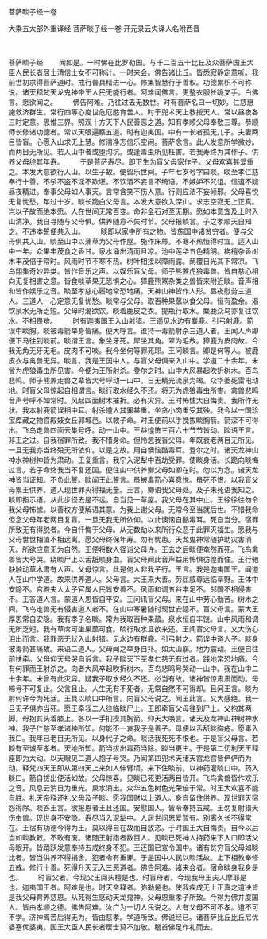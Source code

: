 菩萨睒子经一卷

大乘五大部外重译经
菩萨睒子经一卷
开元录云失译人名附西晋

　　

菩萨睒子经
　　闻如是。一时佛在比罗勒国。与千二百五十比丘及众菩萨国王大臣人民长者居士清信士女不可称计。一时来会。佛告诸比丘。皆悉寂静定意听。我前世初求得菩萨道时。戒行普具精进一心。修集智慧行于善权。功德累积不可称说。诸天释梵天龙鬼神帝王人民无能行者。阿难闻佛言。更整衣服长跪叉手。白佛言。愿欲闻之。
　　佛告阿难。乃往过去无数世。时有菩萨名曰一切妙。仁慈惠施救济群生。常行四等心度世危厄愍育苦人。时于兜术天上教授天人。常以昼夜各三时定意。思惟三界。照观十方天下人民善恶之道。知有孝顺父母奉敬三尊。恭顺师长修诸功德者。常以天眼遍察五道。时有迦夷国。中有一长者孤无儿子。夫妻两目皆盲。心愿入山求无上慧。修清净志信乐空闲。菩萨念言。此人发意所学微妙。而两目无所见。若入山中者或堕沟坑。或逢毒虫所见枉害。若我寿终为其作子。供养父母终其年寿。
　　于是菩萨寿尽。即下生为盲父母家作子。父母欢喜甚爱重之。本发大意欲行入山。以生子故。便留乐世间。子年七岁号字曰睒。睒至孝仁慈奉行十善。不杀不盗不淫不欺诳。不饮酒不妄言不绮语。不嫉妒不咒诅。信道不疑昼夜精进。奉事父母如人事天。言常含笑不伤人意。行则应法不妄倾邪。父母喜悦无复忧愁。年过十岁。睒长跪白父母言。本发大意欲入深山。求志空寂无上正真。岂以子故而绝本愿。人在世间无常百变。命非金石对至无期。愿如本意宜及上时入山清净。我自寻随与父母俱。供养随意不失时节。父母报睒言。子之孝顺天自知之。不违本誓便共入山。
　　睒即以家中所有之物。皆施国中诸贫穷者。便与父母俱共入山。睒至山中以蒲草为父母作屋。施作床蓐。不寒不热恒得时宜。适入山中一年。众果丰茂食之香甘。泉水涌出清而且凉。池中莲华五色精明。栴檀杂香树木丰茂倍于常时。风雨时节不寒不热。树叶相接以障雨露。荫覆日光其下常凉。飞鸟翔集奇妙异类。皆作音乐之声。以娱乐盲父母。师子熊罴虎狼毒兽。皆自慈心相向无复相害之意。皆食啖草果无恐惧之心。獐鹿熊罴杂类之兽皆来附近睒。音声相和皆作娱乐之音。睒至孝慈心履地常恐地痛。天神山神皆作人形。昼夜慰劳三道人。三道人一心定意无复忧愁。睒常与父母。取百种果蓏以食父母。恒有盈余。渴饮泉水无所乏短。父母时渴欲饮。睒着鹿皮之衣。提瓶行取水。麋鹿众鸟亦复往饮水。不相畏难。
　　时有迦夷国王入山射猎。王遥见水边有麋鹿。引弓射鹿。箭误中睒胸。睒被毒箭举身皆痛。便大呼言。谁持一毒箭射杀三道人者。王闻人声即便下马往到睒前。睒谓王言。象坐牙死。犀坐其角。翠为毛故。獐鹿为皮肉故。今我无角无牙无毛。皮肉不可啖。我今坐何等罪死耶。王问睒言。卿是何等人。被鹿皮衣与禽兽无异。睒言。我是王国中人。与盲父母俱来入山中。学道二十余年。未曾为虎狼毒虫所见害。今便为王所射杀。登尔之时。山中大风暴起吹折树木。百鸟悲鸣。师子熊罴走兽之辈皆大号呼动一山中。日无精光流泉为竭。众华萎死雷电动地。时盲父母惊起自相谓言。睒行取水经久不还。将无为虎狼毒虫所害。禽兽悲鸣音声号呼不如常时。风起四面树木摧折。必有灾异。王时怖懅大自悔责。我所作无状。我本射鹿箭误相中耳。射杀道人其罪甚重。坐贪小肉重受其殃。我今以一国珍宝库藏之物宫殿妓女丘郭城邑。以救子命。时王便前以手挽拔睒胸箭。箭深不可得出。飞鸟走兽四面云集号呼。动一山中。王益惶怖三百六十节节皆动。睒语王言。非王之过。自我宿罪所致。我不惜身命。但怜念我盲父母。年既衰老两目无所见。一旦无我亦当终殁无所依仰。以是之故。用自懊恼酷毒耳。登尔之时。诸天龙神山神水神树神皆为肃动。王复重言。我宁入泥犁中百劫受罪。使睒身活。长跪向睒悔过言。若子命终我当不复还国。便住山中供养卿父母如卿在时。勿以为念。诸天龙神皆当证知。不负此誓。睒闻王此誓言。虽被毒箭心喜意悦。虽死不恨。以我盲父母累王供养。道人现世罪灭得福无量。王言。卿语我父母处。及子未死语我知之。睒即指示语。从此步径去是不远。自当见一草屋。我父母在其中止。王徐徐往勿令我父母怖懅。以善权方便解语其意。为我上谢父母。无常今至当就后世。不惜我命但念父母年老两目复盲。一旦无我无所依仰。以此懊恼自酷毒耳。死自当分。宿罪所致无有得脱者。今自忏悔于父母。从无数劫以来所行众恶于此罪灭福生。愿我与父母世世相值不相远离。愿父母终保年寿。勿有忧患。天龙鬼神常随护助灾害消灭。所欲应意无为自然。王便将数人径诣父母许。王去之后睒便奄然而死。飞鸟禽兽皆大号哭。绕睒尸上以舌舐睒身血。盲父母闻此音声益用怖惧彷徨而住。王行驰駃触动草木肃有人声。父母惊言。此是何人非我子行。王言。我是迦夷国王。闻道人在山中学道。故来供养道人。父母言。大王来大善。劳屈威尊远临草野。王体中安隐不。宫殿夫人太子官属人民皆安善不。风雨和调五谷丰足不。邻国不相侵害不。王答道人言。蒙道人恩皆自平安。王问讯盲父母。来在山中劳心勤苦。树木之间。飞鸟走兽无有侵害道人者不。在山中寒暑随时现世安隐不。盲父母言。蒙大王厚恩常自安隐。我有孝子名睒。常为我取百种果蓏。泉水恒自丰饶。山中风雨和调无所乏短。我有草席可坐果蓏可食。睒行取水且欲来还。王闻盲父母言。又大伤心泪出而言。我罪恶无状入山射猎。见水边有群鹿。引弓射之。箭误中道人子。睒身被毒箭甚痛故。来语二道人。父母闻之举身自扑。如太山崩。地为震动。王便自往前扶牵。父母仰天号哭自诉言。我子睒天下至孝仁慈无有过者。践地常恐地痛。今有何罪而王射杀之。向者大风卒起吹折树木。百鸟悲鸣号哭动一山中。我在山中二十余年。未曾有此灾异。疑我子取水经久不还。必当有故。诸神皆惊肃肃而动。母啼号不可复止。父言且止。人生无有不死者。无常自然不可得却。且问王言。睒为射何许今为死活。王具以睒口中所言。向盲父母说之。闻王此言。又大感绝。我一旦无子俱亦当死。愿王牵我二人往临睒尸上。王即牵盲父母往到尸上。父抱其两脚。母抱其头着膝上。各以一手扪摸其胸箭。仰天大唤言。诸天及龙神山神树神水神。我子仁慈至孝诸神所知。何能不一哀我子是善子。母便以舌舐睒胸疮。愿毒入我口。我年已老目无所见。以身代子之命。睒活我死死不恨也。于是盲父母言。若睒有至诚至孝者。天地所知。箭当拔出毒药当除。睒当更生。于是第二忉利天王释座即为大动。以天眼见二道人抱子号哭。乃闻第四兜术天诸天宫龙宫皆俨俨而为动。释梵四天王即从第四天上来如人伸臂顷。来下住睒前。以神药灌睒口中。药入睒口。箭自拔出便活如故。父母惊喜。见睒已死更活两目皆开。飞鸟禽兽皆作欢乐之音。风息云消日为重光。泉水涌出。众华五色树色光荣倍于常。时王大欢喜不能自胜。礼天帝释还礼父母及子睒。愿我国财以上道人。身自留住供养。现世罪灭宿怨得除。睒答王言。欲报恩者王且还国。安慰国人。皆令奉持五戒。王勿复射猎夭伤虫兽。现世身不安隐。寿尽当入泥犁中。人居世间恩爱暂有。别离久长不得常在。王宿有功德今得为王。莫以得自在故而自放恣。于时国王大自悔责。自今以后当如睒教敕。不敢有废。诸随王射猎者数百人。见睒已死神人持药来下入口即活父母眼开。皆踊跃发意奉持五戒终身不犯。王还国已宣令国中。诸有贫穷盲父母如睒比者。皆当供养不得捐舍。犯者令有重罪。于是国中人民以睒活故。上下相教奉修五戒。修行十善。死得升天无入三恶道者。佛告阿难。诸来会者。宿命睒身我身是也。
　　时盲父者。今现父王阅头檀是也。时盲母者。今现我母王夫人摩耶是也。迦夷国王者。阿难是也。时天帝释者。弥勒是也。使我疾成无上正真之道决皆是我父母育养慈恩。从死得生感动天龙鬼神。父母恩重孝子所致。今得为佛并度国人。皆由孝顺之德。佛告阿难。汝广为一切人民说之。人有父母不可不孝。道不可不学。济神离苦后得无为。皆由慈孝。学道所致。佛说经已。诸菩萨比丘比丘尼优婆塞优婆夷。国王大臣人民长者居士莫不加敬。稽首佛足作礼而去。
